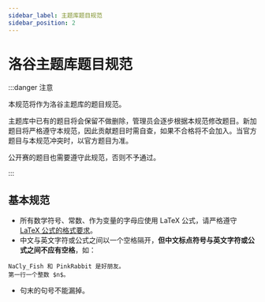 ```yaml
---
sidebar_label: 主题库题目规范
sidebar_position: 2
---
```


# 洛谷主题库题目规范

:::danger 注意

本规范将作为洛谷主题库的题目规范。

主题库中已有的题目将会保留不做删除，管理员会逐步根据本规范修改题目。新加题目将严格遵守本规范，因此贡献题目时需自查，如果不合格将不会加入。当官方题目与本规范冲突时，以官方题目为准。

公开赛的题目也需要遵守此规范，否则不予通过。

:::

## 基本规范

- 所有数学符号、常数、作为变量的字母应使用 LaTeX 公式，请严格遵守 [LaTeX 公式的格式要求](https://oi-wiki.org/intro/htc/#latex)。
- 中文与英文字符或公式之间以一个空格隔开，**但中文标点符号与英文字符或公式之间不应有空格**，如：
```
NaCly_Fish 和 PinkRabbit 是好朋友。
第一行一个整数 $n$。
```
- 句末的句号不能漏掉。
